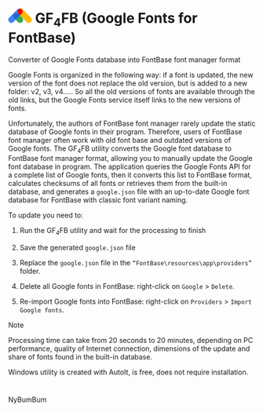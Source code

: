 # ![](https://github.com/nbb1967/gf4fb/blob/main/ico/48.png) GF<sub>4</sub>FB (Google Fonts for FontBase) 

Converter of Google Fonts database into FontBase font manager format



Google Fonts is organized in the following way: if a font is updated, the new version of the font does not replace the old version, but is added to a new folder: v2, v3, v4..... So all the old versions of fonts are available through the old links, but the Google Fonts service itself links to the new versions of fonts. 

Unfortunately, the authors of FontBase font manager rarely update the static database of Google fonts in their program. Therefore, users of FontBase font manager often work with old font base and outdated versions of Google fonts. The GF<sub>4</sub>FB utility converts the Google font database to FontBase font manager format, allowing you to manually update the Google font database in program. The application queries the Google Fonts API for a complete list of Google fonts, then it converts this list to FontBase format, calculates checksums of all fonts or retrieves them from the built-in database, and generates a `google.json` file with an up-to-date Google font database for FontBase with classic font variant naming.



To update you need to:

1. Run the GF<sub>4</sub>FB utility and wait for the processing to finish

2. Save the generated `google.json` file

3. Replace the `google.json` file in the `“FontBase\resources\app\providers”` folder.

4. Delete all Google fonts in FontBase: right-click on `Google` > `Delete`.

5. Re-import Google fonts into FontBase: right-click on `Providers` > `Import Google fonts`.



> [!NOTE]
> Processing time can take from 20 seconds to 20 minutes, depending on PC performance, quality of Internet connection, dimensions of the update and share of fonts found in the built-in database.

Windows utility is created with AutoIt, is free, does not require installation.

# 
NyBumBum
